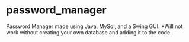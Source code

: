 # password_manager
Password Manager made using Java, MySql, and a Swing GUI. *Will not work without creating your own database and adding it to the code.
